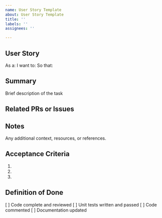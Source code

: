 ```yaml
---
name: User Story Template
about: User Story Template
title: ''
labels: ''
assignees: ''

---
```


## User Story
As a: 
I want to: 
So that: 

## Summary
Brief description of the task

## Related PRs or Issues

## Notes
Any additional context, resources, or references.

## Acceptance Criteria
1. 
2. 
3.

## Definition of Done
[ ] Code complete and reviewed
[ ] Unit tests written and passed
[ ] Code commented
[ ] Documentation updated
